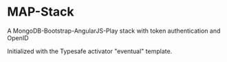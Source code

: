 MAP-Stack
=========

A MongoDB-Bootstrap-AngularJS-Play stack with token authentication and OpenID

Initialized with the Typesafe activator "eventual" template. 

